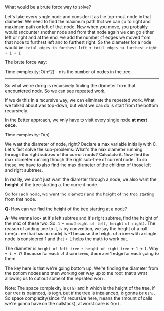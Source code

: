 What would be a brute force way to solve?

Let's take every single node and consider it as the top-most node in that diameter. We need to find the maximum path that we can go
to right and maximum path on left of that node. Now when you move, you probably would encounter another node and from that node again we can
go either left or right and at the end, we add the number of edges we moved from that node to furthest left and to furthest right.
So the diameter for a node would be: `total edges to furthest left + total edges to furthest right + 1 + 1`.

The brute force way:

Time complexity: O(n^2) - n is the number of nodes in the tree

---

So what we're doing is recursively finding the diameter from that encountered node. So we can see repeated work.

If we do this in a recursive way, we can eliminate the repeated work. What we talked about was top-down, but what we can do is start from the
bottom recursively.

In the Better approach, we only have to visit every single node **at most once**.

Time complexity: O(n)

We want the diameter of node, right? Declare a max variable initially with 0. Let's first solve the sub-problems: What's the max diameter running through
the right subtree of the current node? Calculate it. Now find the max diameter running though the right sub-tree of current node. To do these,
we have to also find the max diameter of the children of those left and right subtrees.

In reality, we don't just want the diameter through a node, we also want the **height** of the tree starting at the current node.

So for each node, we want the diameter and the height of the tree starting from that node.

**Q:** How can we find the height of the tree starting at a node?

**A:** We wanna look at it's left subtree and it's right subtree, find the height of the max of these two. So: `1 + max(height of left, height of right)`.
The reason of adding one to it, is by convention, we say the height of a null tree(a tree that has no node) is -1 because the height of a tree
with a single node is considered 1 and that `+ 1` helps the math to work out.

The diameter is `height of left tree + height of right tree + 1 + 1`. Why `+ 1 + 1`? Because for each of those trees, there are 1 edge for each going
to them.

The key here is that we're going bottom up. We're finding the diameter from the bottom nodes and then working our way up to the root, that's what
allowing us to cut out some of the repeated work.

Note: The space complexity is `O(h)` and h which is the height of the tree, if our tree is balanced, is logn, but if the tree is inbalanced,
is gonna be `O(n)`. So space complexity(since it's recursive here, means the amount of calls we're gonna have on the callstack), at worst case
is `O(n)`.